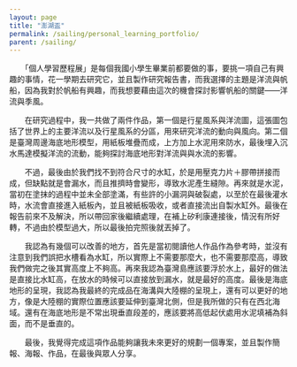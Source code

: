 ```yaml
---
layout: page
title: "澎湖盃"
permalink: /sailing/personal_learning_portfolio/
parent: /sailing/
---
```

　　「個人學習歷程展」是每個我國小學生畢業前都要做的事，要挑一項自己有興趣的事情，花一學期去研究它，並且製作研究報告書，而我選擇的主題是洋流與帆船，因為我對於帆船有興趣，而我想要藉由這次的機會探討影響帆船的關鍵——洋流與季風。

　　在研究過程中，我一共做了兩件作品，第一個是行星風系與洋流圖，這張圖包括了世界上的主要洋流以及行星風系的分區，用來研究洋流的動向與風向。第二個是臺灣周邊海底地形模型，用紙板堆疊而成，上方加上水泥用來防水，最後埋入沉水馬達模擬洋流的流動，能夠探討海底地形對洋流與與水流的影響。

　　不過，最後由於我們找不到符合尺寸的水缸，於是用壓克力片＋膠帶拼接而成，但缺點就是會漏水，而且推擠時會變形，導致水泥產生縫隙。再來就是水泥，當初在塗抹的過程中並未全部塗滿，有些許的小漏洞與破裂處，以至於在最後灌水時，水流會直接進入紙板內，並且被紙板吸收，或者直接流出自製水缸外。最後在報告前來不及解決，所以帶回家後繼續處理，在補上矽利康連接後，情況有所好轉，不過由於模型過大，所以最後拍完照後就丟掉了。

　　我認為有幾個可以改善的地方，首先是當初閱讀他人作品作為參考時，並沒有注意到我們誤把水槽看為水缸，所以實際上不需要那麼大，也不需要那麼高，導致我們做完之後其實高度上不夠高。再來我認為臺灣島應該要浮於水上，最好的做法是直接比水缸高，在放水的時候可以直接放到漏水，就是最好的高度。最後是海底地形的呈現，我認為我最終的完成品在海溝與大陸棚的呈現上，還有可以更好的地方，像是大陸棚的實際位置應該要延伸到臺灣北側，但是我所做的只有在西北海域。還有在海底地形是不常出現垂直段差的，應該要將高低起伏處用水泥填補為斜面，而不是垂直的。

　　最後，我覺得完成這項作品能夠讓我未來更好的規劃一個專案，並且製作簡報、海報、作品，在最後與眾人分享。
